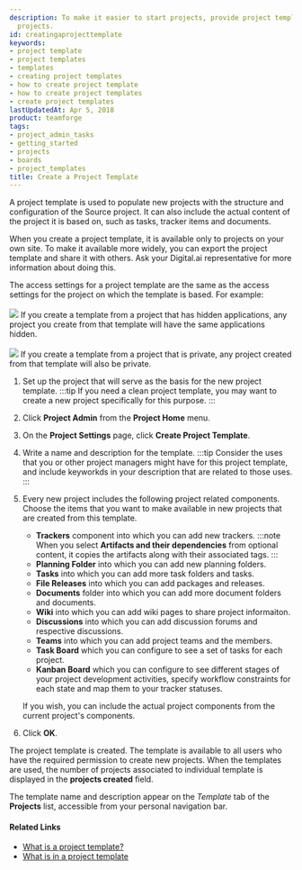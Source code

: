```yaml
---
description: To make it easier to start projects, provide project templates based on existing
  projects.
id: creatingaprojecttemplate
keywords:
- project template
- project templates
- templates
- creating project templates
- how to create project template
- how to create project templates
- create project templates
lastUpdatedAt: Apr 5, 2018
product: teamforge
tags:
- project_admin_tasks
- getting_started
- projects
- boards
- project_templates
title: Create a Project Template
---
```


A project template is used to populate new projects with the structure and configuration of the Source project. It can also include the actual content of the project it is based on, such as tasks, tracker items and documents.

When you create a project template, it is available only to projects on your own site. To make it available more widely, you can export the project template and share it with others. Ask your Digital.ai representative for more information about doing this.

The access settings for a project template are the same as the access settings for the project on which the template is based. For example: <br></br>
  ![](/docs/assets/images/status-success-small.png) If you create a template from a project that has hidden applications, any project you create from that template will have the same applications hidden.<br></br>
  ![](/docs/assets/images/status-success-small.png) If you create a template from a project that is private, any project created from that template will also be private.

1. Set up the project that will serve as the basis for the new project template.
   :::tip
   If you need a clean project template, you may want to create a new project specifically for this purpose.
   :::
1. Click **Project Admin** from the **Project Home** menu.
2. On the **Project Settings** page, click **Create Project Template**.
3. Write a name and description for the template.
   :::tip
   Consider the uses that you or other project managers might have for this project template, and include keyworkds in your description that are related to those uses.
   :::
1. Every new project includes the following project related components. Choose the items that you want to make available in new projects that are created from this template.

   * **Trackers** component into which you can add new trackers.
     :::note
     When you select **Artifacts and their dependencies** from optional content, it copies the artifacts along with their associated tags.
     :::
   * **Planning Folder** into which you can add new planning folders.
   * **Tasks** into which you can add more task folders and tasks.
   * **File Releases** into which you can add packages and releases.
   * **Documents** folder into which you can add more document folders and documents. 
   * **Wiki** into which you can add wiki pages  to share project informaiton.
   * **Discussions** into which you can add discussion forums and respective discussions.
   * **Teams** into which you can add project teams and the members.
   * **Task Board** which you can configure to see a set of tasks for each project.
   * **Kanban Board** which you can configure to see different stages of your project development activities, specify workflow constraints for each state and map them to your tracker statuses. 

   If you wish, you can include the actual project components from the current project's components.
1. Click **OK**.

The project template is created. The template is available to all users who have the required permission to create new projects. When the templates are used, the number of projects associated to individual template is displayed in the **projects created** field.

The template name and description appear on the _Template_ tab of the **Projects** list, accessible from your personal navigation bar.

#### Related Links

 * [What is a project template?](./FAQPages/conceptsandterms-faqs.html#whatisaprojecttemplate)
 * [What is in a project template](./FAQPages/conceptsandterms-faqs.html#whatisinaprojecttemplate)

